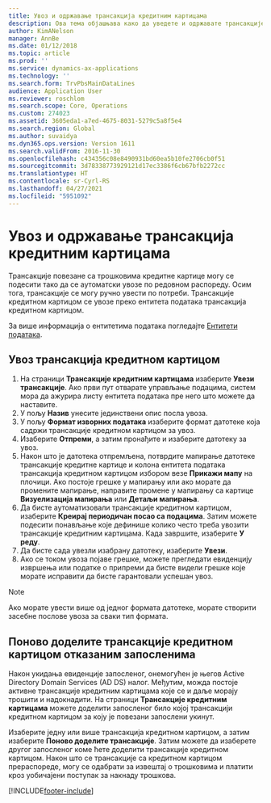 ```yaml
---
title: Увоз и одржавање трансакција кредитним картицама
description: Ова тема објашњава како да уведете и одржавате трансакције кредитне картице повезане са трошковима. Ове трансакције се могу подесити тако да се аутоматски увозе по редовном распореду или се могу ручно увести по потреби.
author: KimANelson
manager: AnnBe
ms.date: 01/12/2018
ms.topic: article
ms.prod: ''
ms.service: dynamics-ax-applications
ms.technology: ''
ms.search.form: TrvPbsMainDataLines
audience: Application User
ms.reviewer: roschlom
ms.search.scope: Core, Operations
ms.custom: 274023
ms.assetid: 3605eda1-a7ed-4675-8031-5279c5a8f5e4
ms.search.region: Global
ms.author: suvaidya
ms.dyn365.ops.version: Version 1611
ms.search.validFrom: 2016-11-30
ms.openlocfilehash: c434356c08e8490931bd60ea5b10fe2706cb0f51
ms.sourcegitcommit: 3d78338773929121d17ec3386f6cb67bfb2272cc
ms.translationtype: HT
ms.contentlocale: sr-Cyrl-RS
ms.lasthandoff: 04/27/2021
ms.locfileid: "5951092"
---
```

# <a name="import-and-maintain-credit-card-transactions"></a>Увоз и одржавање трансакција кредитним картицама

Трансакције повезане са трошковима кредитне картице могу се подесити тако да се аутоматски увозе по редовном распореду. Осим тога, трансакције се могу ручно увести по потреби. Трансакције кредитном картицом се увозе преко ентитета података трансакција кредитном картицом.

За више информација о ентитетима података погледајте [Ентитети података](/dynamics365/fin-ops-core/dev-itpro/data-entities/data-entities).

## <a name="import-credit-card-transactions"></a>Увоз трансакција кредитном картицом

1. На страници **Трансакције кредитним картицама** изаберите **Увези трансакције**. Ако први пут отварате управљање подацима, систем мора да ажурира листу ентитета података пре него што можете да наставите.
2. У пољу **Назив** унесите јединствени опис посла увоза.
3. У пољу **Формат изворних података** изаберите формат датотеке која садржи трансакције кредитном картицом за увоз.
4. Изаберите **Отпреми**, а затим пронађите и изаберите датотеку за увоз.
5. Након што је датотека отпремљена, потврдите мапирање датотеке трансакције кредитне картице и колона ентитета података трансакција кредитном картицом избором везе **Прикажи мапу** на плочици. Ако постоје грешке у мапирању или ако морате да промените мапирање, направите промене у мапирању са картице **Визуелизација мапирања** или **Детаљи мапирања**.
6. Да бисте аутоматизовали трансакције кредитном картицом, изаберите **Креирај периодичан посао са подацима**. Затим можете подесити понављање које дефинише колико често треба увозити трансакције кредитним картицама. Када завршите, изаберите **У реду**.
7. Да бисте сада увезли изабрану датотеку, изаберите **Увези**.
8. Ако се током увоза појаве грешке, можете прегледати евиденцију извршења или податке о припреми да бисте видели грешке које морате исправити да бисте гарантовали успешан увоз.

> [!NOTE]
> Ако морате увести више од једног формата датотеке, морате створити засебне послове увоза за сваки тип формата.

## <a name="reassign-the-credit-card-transactions-for-terminated-employees"></a>Поново доделите трансакције кредитном картицом отказаним запосленима

Након укидања евиденције запосленог, онемогућен је његов Active Directory Domain Services (AD DS) налог. Међутим, можда постоје активне трансакције кредитним картицама које се и даље морају трошити и надокнадити. На страници **Трансакције кредитним картицама** можете доделити запосленог било којој трансакцији кредитном картицом за коју је повезани запослени укинут.

Изаберите једну или више трансакција кредитном картицом, а затим изаберите **Поново доделите трансакције**. Затим можете да изаберете другог запосленог коме ћете доделити трансакције кредитном картицом. Након што се трансакције са кредитном картицом прераспореде, могу се одабрати за извештај о трошковима и платити кроз уобичајени поступак за накнаду трошкова.


[!INCLUDE[footer-include](../includes/footer-banner.md)]